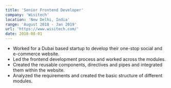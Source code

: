 ```yaml
---
title: 'Senior Frontend Developer'
company: 'Wisitech'
location: 'New Delhi, India'
range: 'August 2018 - Jan 2019'
url: 'https://www.wisitech.com/'
date: 2018-08-01
---
```


- Worked for a Dubai based startup to develop their one-stop social and e-commerce website.
- Led the frontend development process and worked across the modules.
- Created the reusable components, directives and pipes and integrated them within the website.
- Analyzed the requirements and created the basic structure of different modules.